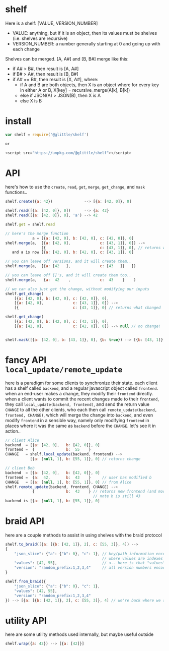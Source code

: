 # shelf

Here is a shelf: [VALUE, VERSION_NUMBER]
* VALUE: anything, but if it is an object, then its values must be shelves (i.e. shelves are recursive)
* VERSION_NUMBER: a number generally starting at 0 and going up with each change

Shelves can be merged. [A, A#] and [B, B#] merge like this:
* if A# > B#, then result is [A, A#]
* if B# > A#, then result is [B, B#]
* if A# == B#, then result is [X, A#], where:
    * if A and B are both objects, then X is an object where for every key in either A or B, X[key] = recursive_merge(A[k], B[k])
    * else if JSON(A) > JSON(B), then X is A
    * else X is B

# install

``` js
var shelf = require('@glittle/shelf')

or

<script src="https://unpkg.com/@glittle/shelf"></script>
```

# API

here's how to use the `create`, `read`, `get`, `merge`, `get_change`, and `mask` functions..

``` js
shelf.create({a: 42})              --> [{a: [42, 0]}, 0]

shelf.read([{a: [42, 0]}, 0])      --> {a: 42}
shelf.read([{a: [42, 0]}, 0], 'a') --> 42

shelf.get = shelf.read

// here's the merge function
            a = [{a: [42, 0], b: [42, 0], c: [42, 0]}, 0]
shelf.merge(a,  [{a: [42, 0],             c: [43, 1]}, 0]) --> 
                [{                        c: [43, 1]}, 0], // returns what changed
   and a is now [{a: [42, 0], b: [42, 0], c: [43, 1]}, 0]

// you can leave off versions, and it will create them..
shelf.merge(a,  [{a: [42   ],             c: [43   ]}   ])

// you can leave off []'s, and it will create them too..
shelf.merge(a,   {a:  42    ,             c:  43    }    )

// we can also just get the change, without modifying our inputs
shelf.get_change(
    [{a: [42, 0], b: [42, 0], c: [42, 0]}, 0],
    [{a: [42, 0],             c: [43, 1]}, 0]) -->
    [{                        c: [43, 1]}, 0] // returns what changed

shelf.get_change(
    [{a: [42, 0], b: [42, 0], c: [43, 1]}, 0],
    [{a: [42, 0],             c: [42, 0]}, 0]) --> null // no change!


shelf.mask([{a: [42, 0], b: [43, 1]}, 0], {b: true}) --> [{b: [43, 1]}, 0]
```

# fancy API `local_update/remote_update`

here is a paradigm for some clients to synchronize their state.
each client has a shelf called `backend`,
and a regular javascript object called `frontend`.
when an end-user makes a change, they modify their `frontend` directly.
when a client wants to commit the recent changes made to their `frontend`,
they call `local_update(backend, frontend)`,
and send the return value `CHANGE` to all the other clients,
who each then call `remote_update(backend, frontend, CHANGE)`,
which will merge the change into `backend`,
and even modify `frontend` in a sensible way,
namely only modifying `frontend` in places where it was the same as `backend` before the `CHANGE`.
let's see it in action..

``` js
// client Alice
backend  = [{a: [42, 0],   b: [42, 0]}, 0] 
frontend =  {              b:  55    }
CHANGE   = shelf.local_update(backend, frontend) -->
           [{a: [null, 1], b: [55, 1]}, 0] // returns change

// client Bob
backend  = [{a: [42, 0],   b: [42, 0]}, 0] 
frontend =  {a:  42,       b:  43    }     // user has modified b
CHANGE   = [{a: [null, 1], b: [55, 1]}, 0] // from Alice
shelf.remote_update(backend, frontend, CHANGE) -->
            {              b:  43    } // returns new frontend (and modifies it)
                                       // note b is still 43
backend is [{a: [null, 1], b: [55, 1]}, 0]
```

# braid API

here are a couple methods to assist in using shelves with the braid protocol

``` js
shelf.to_braid([{a: [{b: [42, 1]}, 2], c: [55, 3]}, 4]) -->
{
    "json_slice": {"a": {"b": 0}, "c": 1}, // key/path information encoded here,
                                           // where values are indexes into "values" array;
    "values": [42, 55],                    // <-- here is that "values" array;
    "version": "random_prefix:1,2,3,4"     // all version numbers encoded here
}

shelf.from_braid({
    "json_slice": {"a": {"b": 0}, "c": 1}, 
    "values": [42, 55],
    "version": "random_prefix:1,2,3,4"
}) --> [{a: [{b: [42, 1]}, 2], c: [55, 3]}, 4] // we're back where we started!
```

# utility API

here are some utility methods used internally, but maybe useful outside

``` js
shelf.wrap({a: 42}) --> [{a: [42]}]
```
